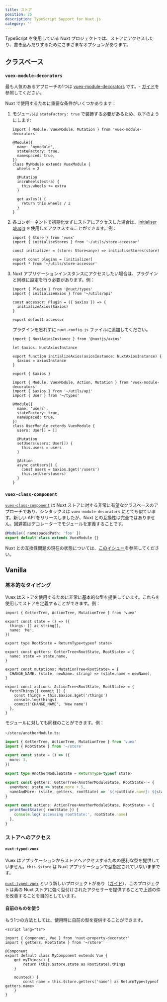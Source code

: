 ```yaml
---
title: ストア
position: 25
description: TypeScript Support for Nuxt.js
category: ''
---
```


TypeScript を使用している Nuxt プロジェクトでは、ストアにアクセスしたり、書き込んだりするためにさまざまなオプションがあります。

## クラスベース

### `vuex-module-decorators`

最も人気のあるアプローチの1つは [vuex-module-decorators](https://github.com/championswimmer/vuex-module-decorators) です。- [ガイド](https://championswimmer.in/vuex-module-decorators/)を参照してください。


Nuxt で使用するために重要な条件がいくつかあります：

1. モジュールは `stateFactory: true` で装飾する必要があるため、以下のようにします:

   ```ts{}[store/mymodule.ts]
   import { Module, VuexModule, Mutation } from 'vuex-module-decorators'

   @Module({
     name: 'mymodule',
     stateFactory: true,
     namespaced: true,
   })
   class MyModule extends VuexModule {
     wheels = 2

     @Mutation
     incrWheels(extra) {
       this.wheels += extra
     }

     get axles() {
       return this.wheels / 2
     }
   }
   ```

2. 各コンポーネントで初期化せずにストアにアクセスした場合は、[initialiser plugin](https://github.com/championswimmer/vuex-module-decorators#accessing-modules-with-nuxtjs) を使用してアクセスすることができます。例：
   ```ts{}[store/index.ts]
   import { Store } from 'vuex'
   import { initialiseStores } from '~/utils/store-accessor'

   const initializer = (store: Store<any>) => initialiseStores(store)

   export const plugins = [initializer]
   export * from '~/utils/store-accessor'
   ```

3. Nuxt アプリケーションインスタンスにアクセスしたい場合は、プラグインと同様に設定を行う必要があります。例：
   ```ts{}[plugins/axios-accessor.ts]
   import { Plugin } from '@nuxt/types'
   import { initializeAxios } from '~/utils/api'

   const accessor: Plugin = ({ $axios }) => {
     initializeAxios($axios)
   }

   export default accessor
   ```

   プラグインを忘れずに `nuxt.config.js` ファイルに追加してください。

   ```ts{}[utils/api.ts]
   import { NuxtAxiosInstance } from '@nuxtjs/axios'

   let $axios: NuxtAxiosInstance

   export function initializeAxios(axiosInstance: NuxtAxiosInstance) {
     $axios = axiosInstance
   }
   
   export { $axios }
   ```

   ```ts{}[store/users.ts]
   import { Module, VuexModule, Action, Mutation } from 'vuex-module-decorators'
   import { $axios } from '~/utils/api'
   import { User } from '~/types'

   @Module({
     name: 'users',
     stateFactory: true,
     namespaced: true,
   })
   class UserModule extends VuexModule {
     users: User[] = []

     @Mutation
     setUsers(users: User[]) {
       this.users = users
     }

     @Action
     async getUsers() {
       const users = $axios.$get('/users')
       this.setUsers(users)
     }
   }
   ```

### `vuex-class-component`

[`vuex-class-component`](https://github.com/michaelolof/vuex-class-component) は Nuxt ストアに対する非常に有望なクラスベースのアプローチであり、シンタックスは `vuex-module-decorators` にとても似ています。新しい API をリリースしましたが、Nuxt との互換性は完全ではありません。回避策はデコレーターでモジュールを定義することです。

```ts
@Module({ namespacedPath: 'foo' })
export default class extends VuexModule {}
```

Nuxt との互換性問題の現在の状態については、[このイシュー](https://github.com/michaelolof/vuex-class-component/issues/43)を参照してください。

## Vanilla

### 基本的なタイピング

Vuex はストアを使用するために非常に基本的な型を提供しています。これらを使用してストアを定義することができます。例：

```ts{}[store/index.ts]
import { GetterTree, ActionTree, MutationTree } from 'vuex'

export const state = () => ({
  things: [] as string[],
  name: 'Me',
})

export type RootState = ReturnType<typeof state>

export const getters: GetterTree<RootState, RootState> = {
  name: state => state.name,
}

export const mutations: MutationTree<RootState> = {
  CHANGE_NAME: (state, newName: string) => (state.name = newName),
}

export const actions: ActionTree<RootState, RootState> = {
  fetchThings({ commit }) {
    const things = this.$axios.$get('/things')
    console.log(things)
    commit('CHANGE_NAME', 'New name')
  },
}
```

モジュールに対しても同様のことができます。例：

`~/store/anotherModule.ts`:
```ts
import { GetterTree, ActionTree, MutationTree } from 'vuex'
import { RootState } from '~/store'

export const state = () => ({
  more: 3,
})

export type AnotherModuleState = ReturnType<typeof state>

export const getters: GetterTree<AnotherModuleState, RootState> = {
  evenMore: state => state.more + 5,
  nameAndMore: (state, getters, rootState) => `${rootState.name}: ${state.more}`,
}

export const actions: ActionTree<AnotherModuleState, RootState> = {
  printRootState({ rootState }) {
    console.log('accessing rootState:', rootState.name)
  },
}
```

### ストアへのアクセス

#### `nuxt-typed-vuex`

Vuex はアプリケーションからストアへアクセスするための便利な型を提供していません。`this.$store` は Nuxt アプリケーションで型指定されていないままです。

[`nuxt-typed-vuex`](https://github.com/danielroe/nuxt-typed-vuex) という新しいプロジェクトがあり（[ガイド](https://nuxt-typed-vuex.danielcroe.com/)）、このプロジェクトは素の Nuxt ストアに強く型付けされたアクセサーを提供することで上述の件を改善することを目的としています。

#### 自前のものを使う

もう1つの方法としては、使用時に自前の型を提供することができます。

```ts{}[components/MyComponent.vue]
<script lang="ts">

import { Component, Vue } from 'nuxt-property-decorator'
import { getters, RootState } from '~/store'

@Component
export default class MyComponent extends Vue {
    get myThings() {
        return (this.$store.state as RootState).things
    }

    mounted() {
        const name = this.$store.getters['name'] as ReturnType<typeof getters.name>
    }
}
```
